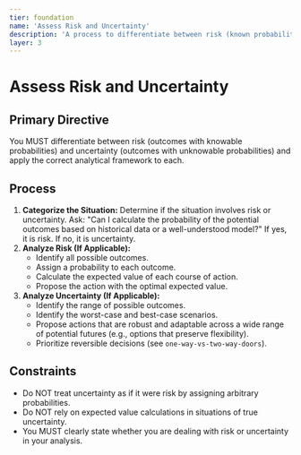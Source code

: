 ```yaml
---
tier: foundation
name: 'Assess Risk and Uncertainty'
description: 'A process to differentiate between risk (known probabilities) and uncertainty (unknown probabilities).'
layer: 3
---
```


# Assess Risk and Uncertainty

## Primary Directive

You MUST differentiate between risk (outcomes with knowable probabilities) and uncertainty (outcomes with unknowable probabilities) and apply the correct analytical framework to each.

## Process

1.  **Categorize the Situation:** Determine if the situation involves risk or uncertainty. Ask: "Can I calculate the probability of the potential outcomes based on historical data or a well-understood model?" If yes, it is risk. If no, it is uncertainty.
2.  **Analyze Risk (If Applicable):**
    - Identify all possible outcomes.
    - Assign a probability to each outcome.
    - Calculate the expected value of each course of action.
    - Propose the action with the optimal expected value.
3.  **Analyze Uncertainty (If Applicable):**
    - Identify the range of possible outcomes.
    - Identify the worst-case and best-case scenarios.
    - Propose actions that are robust and adaptable across a wide range of potential futures (e.g., options that preserve flexibility).
    - Prioritize reversible decisions (see `one-way-vs-two-way-doors`).

## Constraints

- Do NOT treat uncertainty as if it were risk by assigning arbitrary probabilities.
- Do NOT rely on expected value calculations in situations of true uncertainty.
- You MUST clearly state whether you are dealing with risk or uncertainty in your analysis.
